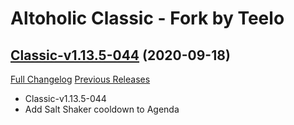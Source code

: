 # Altoholic Classic - Fork by Teelo

## [Classic-v1.13.5-044](https://github.com/teelolws/Altoholic-Classic/tree/Classic-v1.13.5-044) (2020-09-18)
[Full Changelog](https://github.com/teelolws/Altoholic-Classic/compare/Classic-v1.13.5-043...Classic-v1.13.5-044) [Previous Releases](https://github.com/teelolws/Altoholic-Classic/releases)

- Classic-v1.13.5-044  
- Add Salt Shaker cooldown to Agenda  
